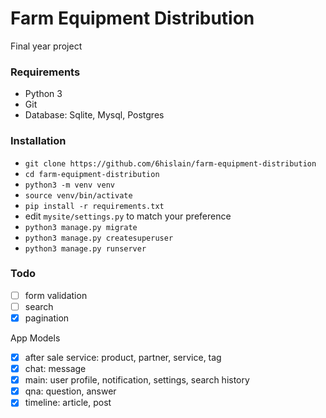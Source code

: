 # Farm Equipment Distribution

Final year project

### Requirements

-   Python 3
-   Git
-   Database: Sqlite, Mysql, Postgres

### Installation

-   `git clone https://github.com/6hislain/farm-equipment-distribution`
-   `cd farm-equipment-distribution`
-   `python3 -m venv venv`
-   `source venv/bin/activate`
-   `pip install -r requirements.txt`
-   edit `mysite/settings.py` to match your preference
-   `python3 manage.py migrate`
-   `python3 manage.py createsuperuser`
-   `python3 manage.py runserver`

### Todo

-   [ ] form validation
-   [ ] search
-   [x] pagination

App Models

-   [x] after sale service: product, partner, service, tag
-   [x] chat: message
-   [x] main: user profile, notification, settings, search history
-   [x] qna: question, answer
-   [x] timeline: article, post
